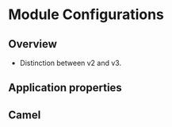 # Module Configurations

## Overview
* Distinction between v2 and v3.

## Application properties

## Camel 

